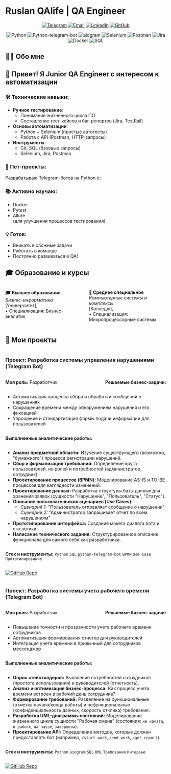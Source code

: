 # Ruslan QAlife | QA Engineer

<div align="center">
  

[![Telegram](https://img.shields.io/badge/-Telegram-26A5E4?logo=telegram&logoColor=white)](https://t.me/yourusername)
[![Email](https://img.shields.io/badge/-Email-D14836?logo=gmail&logoColor=white)](mailto:your.email@example.com)
[![LinkedIn](https://img.shields.io/badge/-LinkedIn-0A66C2?logo=linkedin&logoColor=white)](https://linkedin.com/in/yourusername)
[![GitHub](https://img.shields.io/badge/-GitHub-181717?logo=github&logoColor=white)](https://github.com/RuslanQAlife)

![Python](https://img.shields.io/badge/-Python-3776AB?logo=python&logoColor=white)
![Python-telegram-bot](https://img.shields.io/badge/-python--telegram--bot-3776AB?logo=telegram&logoColor=white)
![aiogram](https://img.shields.io/badge/-aiogram-259B24?logo=telegram)
![Selenium](https://img.shields.io/badge/-Selenium-43B02A?logo=selenium&logoColor=white)
![Postman](https://img.shields.io/badge/-Postman-FF6C37?logo=postman&logoColor=white)
![Jira](https://img.shields.io/badge/-Jira-0052CC?logo=jira&logoColor=white)
![Docker](https://img.shields.io/badge/-Docker-2496ED?logo=docker&logoColor=white)
![SQL](https://img.shields.io/badge/-SQL-4479A1?logo=mysql&logoColor=white)

</div>

## 👨‍💻 Обо мне

## 👋 Привет! Я Junior QA Engineer с интересом к автоматизации

### 🛠 Технические навыки:
- **Ручное тестирование**:
  - Понимание жизненного цикла ПО
  - Составление тест-кейсов и баг-репортов (Jira, TestRail)
- **Основы автоматизации**:
  - Python + Selenium (простые автотесты)
  - Работа с API (Postman, HTTP-запросы)
- **Инструменты**:
  - Git, SQL (базовые запросы)
  - Selenium, Jira, Postman

### 🚀 Пет-проекты:
Разрабатываю Telegram-ботов на Python с:

### 📚 Активно изучаю:
- Docker
- Pytest
- Allure  
(для улучшения процессов тестирования)

### 💡 Готов:
- Вникать в сложные задачи
- Работать в команде
- Постоянно развиваться в QA!

## 🎓 Образование и курсы


<div style="display: flex; justify-content: space-between; flex-wrap: wrap;">

<div style="width: 48%;">

**🎓 Высшее образование**  
*Бизнес-информатика*  
[Университет],   
• Специализация: Бизнес-аналитик

</div>

<div style="width: 48%;">

**🏫 Среднее специальное**  
*Компьютерные системы и комплексы*  
[Колледж],  
• Специализация: Микропроцессорные системы

</div>

## 🚀 Мои проекты

### Проект: Разработка системы управления нарушениями (Telegram Bot)
**Моя роль:** Разработчик

**Решаемые бизнес-задачи:**
- Автоматизация процесса сбора и обработки сообщений о нарушениях
- Сокращение времени между обнаружением нарушения и его фиксацией
- Упрощение и стандартизация формы подачи информации для пользователей

**Выполненные аналитические работы:**
- **Анализ предметной области:** Изучение существующего (возможно, "бумажного") процесса регистрации нарушений.
- **Сбор и формализация требований:** Определение круга пользователей, их ролей и потребностей (администратор, сотрудник).
- **Проектирование процессов (BPMN):** Моделирование AS-IS и TO-BE процессов для наглядности изменений.
- **Проектирование данных:** Разработка структуры базы данных для хранения заявок (сущности "Нарушение", "Пользователь", "Статус").
- **Описание пользовательских сценариев (Use Cases):**
  - *Сценарий 1:* "Пользователь отправляет сообщение о нарушении"
  - *Сценарий 2:* "Администратор запрашивает отчет по всем нарушениям"
- **Прототипирование интерфейса:** Создание макета диалога бота и его логики.
- **Написание технического задания:** Структурированное описание функционала для самого себя как разработчика.

**Стек и инструменты:** `Python` `SQL` `python-telegram-bot` `BPMN` `Use Case` `Прототипирование`

[![GitHub Repo](https://img.shields.io/badge/-Исходный%20код%20и%20описание-181717?logo=github)](https://github.com/RuslanQAlife/Telegram-Bot-for-Violation-Management)

---

### Проект: Разработка системы учета рабочего времени (Telegram Bot)
**Моя роль:** Разработчик

**Решаемые бизнес-задачи:**
- Повышение точности и прозрачности учета рабочего времени сотрудников
- Автоматизация формирования отчетов для руководителей
- Интеграция учета времени в привычный для сотрудников мессенджер

**Выполненные аналитические работы:**
- **Опрос стейкхолдеров:** Выявление потребностей сотрудников (простота использования) и руководителей (отчетность).
- **Анализ и оптимизация бизнес-процесса:** Как процесс учета времени встроен в рабочий день сотрудника?
- **Формирование требований:** Разделение на функциональные (отметка начала/конца работы) и нефункциональные (конфиденциальность данных, скорость отклика) требования.
- **Разработка UML-диаграммы состояний:** Моделирование жизненного цикла сущности "Рабочая смена" (состояния: `не начата`, `в работе`, `на паузе`, `завершена`).
- **Проектирование API:** Определение методов, которые должен предоставлять бот (например, `/start_work`, `/end_work`, `/get_report`).

**Стек и инструменты:** `Python` `aiogram` `SQL` `UML` `Требования` `Интервью`

[![GitHub Repo](https://img.shields.io/badge/-Исходный%20код%20и%20описание-181717?logo=github)](https://github.com/RuslanQAlife/Telegram-bot-for-monitoring-work-time)













